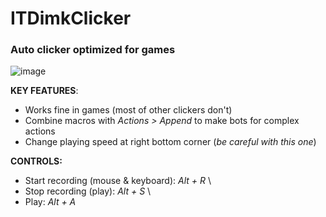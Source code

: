 # ITDimkClicker
<h3>Auto clicker optimized for games</h3>


![image](https://user-images.githubusercontent.com/24206455/216858759-d3fd0b17-2e53-4440-83bc-eb6e6d9caf85.png)

__KEY FEATURES__:
- Works fine in games (most of other clickers don't)
- Combine macros with _Actions > Append_ to make bots for complex actions
- Change playing speed at right bottom corner (_be careful with this one_)

__CONTROLS:__
- Start recording (mouse & keyboard): *Alt + R* \
- Stop recording (play): *Alt + S* \
- Play: *Alt + A*
